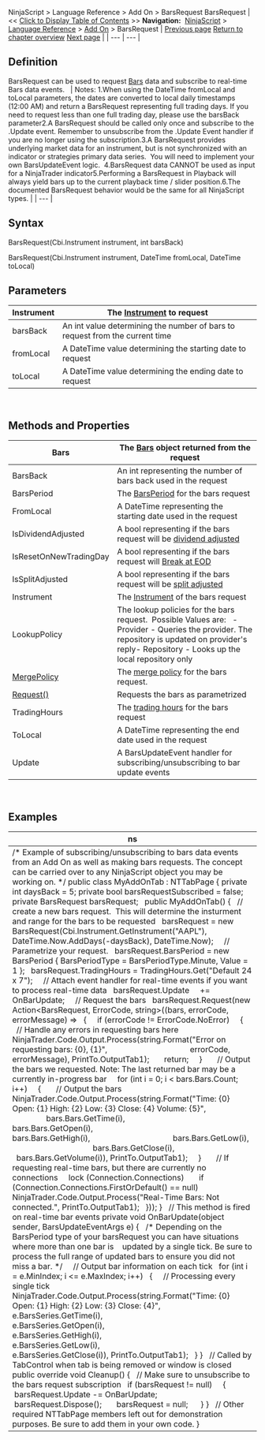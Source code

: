 ﻿
NinjaScript \> Language Reference \> Add On \> BarsRequest
BarsRequest
| \<\< [Click to Display Table of Contents](barsrequest.md) \>\> **Navigation:**     [NinjaScript](ninjascript.md) \> [Language Reference](language_reference_wip.md) \> [Add On](add_on.md) \> BarsRequest | [Previous page](submit.md) [Return to chapter overview](add_on.md) [Next page](request.md) |
| --- | --- |
## Definition
BarsRequest can be used to request [Bars](bars.md) data and subscribe to real\-time Bars data events.
 
| Notes:  1\.When using the DateTime fromLocal and toLocal parameters, the dates are converted to local daily timestamps (12:00 AM) and return a BarsRequest representing full trading days. If you need to request less than one full trading day, please use the barsBack parameter2\.A BarsRequest should be called only once and subscribe to the .Update event. Remember to unsubscribe from the .Update Event handler if you are no longer using the subscription.3\.A BarsRequest provides underlying market data for an instrument, but is not synchronized with an indicator or strategies primary data series.  You will need to implement your own BarsUpdateEvent logic.  4\.BarsRequest data CANNOT be used as input for a NinjaTrader indicator5\.Performing a BarsRequest in Playback will always yield bars up to the current playback time / slider position.6\.The documented BarsRequest behavior would be the same for all NinjaScript types. |
| --- |

## Syntax
BarsRequest(Cbi.Instrument instrument, int barsBack)  

BarsRequest(Cbi.Instrument instrument, DateTime fromLocal, DateTime toLocal)
 
## Parameters
| Instrument | The [Instrument](instrument.md) to request |
| --- | --- |
| barsBack | An int value determining the number of bars to request from the current time |
| fromLocal | A DateTime value determining the starting date to request |
| toLocal | A DateTime value determining the ending date to request |
 
## 
## Methods and Properties
| Bars | The [Bars](bars.md) object returned from the request |
| --- | --- |
| BarsBack | An int representing the number of bars back used in the request |
| BarsPeriod | The [BarsPeriod](barsperiod.md) for the bars request |
| FromLocal | A DateTime representing the starting date used in the request |
| IsDividendAdjusted | A bool representing if the bars request will be [dividend adjusted](splits_and_dividends.md) |
| IsResetOnNewTradingDay | A bool representing if the bars request will [Break at EOD](break_at_eod.md) |
| IsSplitAdjusted | A bool representing if the bars request will be [split adjusted](splits_and_dividends.md) |
| Instrument | The [Instrument](instrument.md) of the bars request |
| LookupPolicy | The lookup policies for the bars request.  Possible Values are:   - Provider \- Queries the provider. The repository is updated on provider's reply- Repository \- Looks up the local repository only |
| [MergePolicy](barsrequest_mergepolicy.md) | The [merge policy](mergepolicy.md) for the bars request. |
| [Request()](request.md) | Requests the bars as parametrized |
| TradingHours | The [trading hours](tradinghours.md) for the bars request |
| ToLocal | A DateTime representing the end date used in the request |
| Update | A BarsUpdateEvent handler for subscribing/unsubscribing to bar update events |
 
## 
## Examples
| ns |
| --- |
| /\* Example of subscribing/unsubscribing to bars data events from an Add On as well as making bars requests. The concept can be carried over to any NinjaScript object you may be working on. \*/ public class MyAddOnTab : NTTabPage {  private int daysBack \= 5;  private bool barsRequestSubscribed \= false;  private BarsRequest barsRequest;    public MyAddOnTab()  {    // create a new bars request.  This will determine the insturment and range for the bars to be requested    barsRequest \= new BarsRequest(Cbi.Instrument.GetInstrument("AAPL"), DateTime.Now.AddDays(\-daysBack), DateTime.Now);      // Parametrize your request.     barsRequest.BarsPeriod \= new BarsPeriod { BarsPeriodType \= BarsPeriodType.Minute, Value \= 1 };    barsRequest.TradingHours \= TradingHours.Get("Default 24 x 7");      // Attach event handler for real\-time events if you want to process real\-time data    barsRequest.Update     \+\= OnBarUpdate;      // Request the bars    barsRequest.Request(new Action\<BarsRequest, ErrorCode, string\>((bars, errorCode, errorMessage) \=\>    {      if (errorCode !\= ErrorCode.NoError)      {        // Handle any errors in requesting bars here        NinjaTrader.Code.Output.Process(string.Format("Error on requesting bars: {0}, {1}",                                        errorCode, errorMessage), PrintTo.OutputTab1\);        return;      }        // Output the bars we requested. Note: The last returned bar may be a currently in\-progress bar      for (int i \= 0; i \< bars.Bars.Count; i\+\+)      {        // Output the bars        NinjaTrader.Code.Output.Process(string.Format("Time: {0} Open: {1} High: {2} Low: {3} Close: {4} Volume: {5}",                                        bars.Bars.GetTime(i),                                        bars.Bars.GetOpen(i),                                        bars.Bars.GetHigh(i),                                        bars.Bars.GetLow(i),                                        bars.Bars.GetClose(i),                                        bars.Bars.GetVolume(i)), PrintTo.OutputTab1\);      }        // If requesting real\-time bars, but there are currently no connections      lock (Connection.Connections)        if (Connection.Connections.FirstOrDefault() \=\= null)          NinjaTrader.Code.Output.Process("Real\-Time Bars: Not connected.", PrintTo.OutputTab1\);    }));  }    // This method is fired on real\-time bar events  private void OnBarUpdate(object sender, BarsUpdateEventArgs e)  {    /\* Depending on the BarsPeriod type of your barsRequest you can have situations where more than one bar is     updated by a single tick. Be sure to process the full range of updated bars to ensure you did not miss a bar. \*/      // Output bar information on each tick    for (int i \= e.MinIndex; i \<\= e.MaxIndex; i\+\+)    {      // Processing every single tick      NinjaTrader.Code.Output.Process(string.Format("Time: {0} Open: {1} High: {2} Low: {3} Close: {4}",                                      e.BarsSeries.GetTime(i),                                      e.BarsSeries.GetOpen(i),                                      e.BarsSeries.GetHigh(i),                                      e.BarsSeries.GetLow(i),                                      e.BarsSeries.GetClose(i)), PrintTo.OutputTab1\);    }  }    // Called by TabControl when tab is being removed or window is closed  public override void Cleanup()  {    // Make sure to unsubscribe to the bars request subscription    if (barsRequest !\= null)      {         barsRequest.Update \-\= OnBarUpdate;         barsRequest.Dispose();        barsRequest \= null;       }  }    // Other required NTTabPage members left out for demonstration purposes. Be sure to add them in your own code. } |

